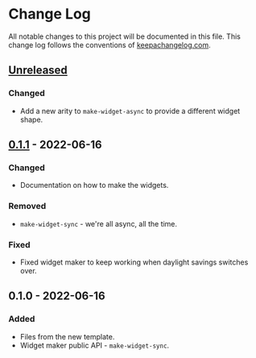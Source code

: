 # Change Log
All notable changes to this project will be documented in this file. This change log follows the conventions of [keepachangelog.com](http://keepachangelog.com/).

## [Unreleased]
### Changed
- Add a new arity to `make-widget-async` to provide a different widget shape.

## [0.1.1] - 2022-06-16
### Changed
- Documentation on how to make the widgets.

### Removed
- `make-widget-sync` - we're all async, all the time.

### Fixed
- Fixed widget maker to keep working when daylight savings switches over.

## 0.1.0 - 2022-06-16
### Added
- Files from the new template.
- Widget maker public API - `make-widget-sync`.

[Unreleased]: https://sourcehost.site/your-name/account-service/compare/0.1.1...HEAD
[0.1.1]: https://sourcehost.site/your-name/account-service/compare/0.1.0...0.1.1
